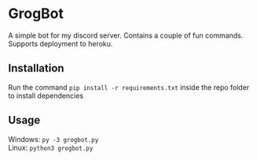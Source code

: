 # GrogBot
 
A simple bot for my discord server. Contains a couple of fun commands. Supports deployment to heroku.

## Installation

Run the command `pip install -r requirements.txt` inside the repo folder to install dependencies

## Usage

Windows: `py -3 grogbot.py`  
Linux: `python3 grogbot.py`
